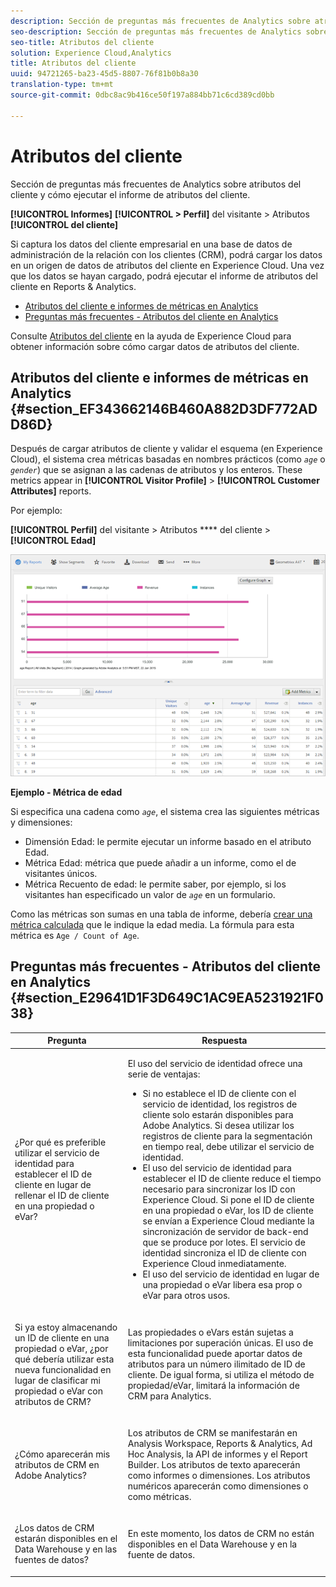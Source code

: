 ```yaml
---
description: Sección de preguntas más frecuentes de Analytics sobre atributos del cliente y cómo ejecutar el informe de atributos del cliente.
seo-description: Sección de preguntas más frecuentes de Analytics sobre atributos del cliente y cómo ejecutar el informe de atributos del cliente.
seo-title: Atributos del cliente
solution: Experience Cloud,Analytics
title: Atributos del cliente
uuid: 94721265-ba23-45d5-8807-76f81b0b8a30
translation-type: tm+mt
source-git-commit: 0dbc8ac9b416ce50f197a884bb71c6cd389cd0bb

---
```



# Atributos del cliente

Sección de preguntas más frecuentes de Analytics sobre atributos del cliente y cómo ejecutar el informe de atributos del cliente.

**[!UICONTROL Informes]** **[!UICONTROL &gt; Perfil]** del visitante &gt; Atributos **[!UICONTROL del cliente]**

Si captura los datos del cliente empresarial en una base de datos de administración de la relación con los clientes (CRM), podrá cargar los datos en un origen de datos de atributos del cliente en Experience Cloud. Una vez que los datos se hayan cargado, podrá ejecutar el informe de atributos del cliente en Reports &amp; Analytics.

* [Atributos del cliente e informes de métricas en Analytics](../../../components/c-variables/dimensionslist/reports-customer-attributes.md#section_EF343662146B460A882D3DF772ADD86D)
* [Preguntas más frecuentes - Atributos del cliente en Analytics](../../../components/c-variables/dimensionslist/reports-customer-attributes.md#section_E29641D1F3D649C1AC9EA5231921F038)

Consulte [Atributos del cliente](https://marketing.adobe.com/resources/help/en_US/mcloud/attributes.html) en la ayuda de Experience Cloud para obtener información sobre cómo cargar datos de atributos del cliente.

## Atributos del cliente e informes de métricas en Analytics {#section_EF343662146B460A882D3DF772ADD86D}

Después de cargar atributos de cliente y validar el esquema (en Experience Cloud), el sistema crea métricas basadas en nombres prácticos (como *`age`* o *`gender`*) que se asignan a las cadenas de atributos y los enteros. These metrics appear in **[!UICONTROL Visitor Profile]** &gt; **[!UICONTROL Customer Attributes]** reports.

Por ejemplo:

**[!UICONTROL Perfil]** del visitante &gt; Atributos **** del cliente &gt; **[!UICONTROL Edad]**

![](assets/report_age.png)

**Ejemplo - Métrica de edad**

Si especifica una cadena como *`age`*, el sistema crea las siguientes métricas y dimensiones:

* Dimensión Edad: le permite ejecutar un informe basado en el atributo Edad.
* Métrica Edad: métrica que puede añadir a un informe, como el de visitantes únicos.
* Métrica Recuento de edad: le permite saber, por ejemplo, si los visitantes han especificado un valor de *`age`* en un formulario.

Como las métricas son sumas en una tabla de informe, debería [crear una métrica calculada](https://marketing.adobe.com/resources/help/en_US/analytics/calcmetrics/) que le indique la edad media. La fórmula para esta métrica es `Age / Count of Age`.

## Preguntas más frecuentes - Atributos del cliente en Analytics {#section_E29641D1F3D649C1AC9EA5231921F038}

<table id="table_88631069013B408EBB0A810657662B36"> 
 <thead> 
  <tr> 
   <th colname="col1" class="entry"> Pregunta </th> 
   <th colname="col2" class="entry"> Respuesta </th> 
  </tr> 
 </thead>
 <tbody> 
  <tr> 
   <td colname="col1"> <p>¿Por qué es preferible utilizar el servicio de identidad para establecer el ID de cliente en lugar de rellenar el ID de cliente en una propiedad o eVar? </p> </td> 
   <td colname="col2"> <p>El uso del servicio de identidad ofrece una serie de ventajas: </p> 
    <ul id="ul_5D3659604D43419F9CA5920B4F93728E"> 
     <li id="li_BA2EF0715C5A47EFAFA7191CFAD088A4">Si no establece el ID de cliente con el servicio de identidad, los registros de cliente solo estarán disponibles para Adobe Analytics. Si desea utilizar los registros de cliente para la segmentación en tiempo real, debe utilizar el servicio de identidad. </li> 
     <li id="li_228358684E474A298E39578D427BF932">El uso del servicio de identidad para establecer el ID de cliente reduce el tiempo necesario para sincronizar los ID con Experience Cloud. Si pone el ID de cliente en una propiedad o eVar, los ID de cliente se envían a Experience Cloud mediante la sincronización de servidor de back-end que se produce por lotes. El servicio de identidad sincroniza el ID de cliente con Experience Cloud inmediatamente. </li> 
     <li id="li_BCF28219E4014FCF9F747C3D8D270526"> El uso del servicio de identidad en lugar de una propiedad o eVar libera esa prop o eVar para otros usos. </li> 
    </ul> </td> 
  </tr> 
  <tr> 
   <td colname="col1"> <p>Si ya estoy almacenando un ID de cliente en una propiedad o eVar, ¿por qué debería utilizar esta nueva funcionalidad en lugar de clasificar mi propiedad o eVar con atributos de CRM? </p> </td> 
   <td colname="col2"> <p>Las propiedades o eVars están sujetas a limitaciones por superación únicas. El uso de esta funcionalidad puede aportar datos de atributos para un número ilimitado de ID de cliente. De igual forma, si utiliza el método de propiedad/eVar, limitará la información de CRM para Analytics. </p> </td> 
  </tr> 
  <tr> 
   <td colname="col1"> <p>¿Cómo aparecerán mis atributos de CRM en Adobe Analytics? </p> </td> 
   <td colname="col2"> <p>Los atributos de CRM se manifestarán en Analysis Workspace, Reports &amp; Analytics, Ad Hoc Analysis, la API de informes y el Report Builder. Los atributos de texto aparecerán como informes o dimensiones. Los atributos numéricos aparecerán como dimensiones o como métricas. </p> </td> 
  </tr> 
  <tr> 
   <td colname="col1"> <p>¿Los datos de CRM estarán disponibles en el Data Warehouse y en las fuentes de datos? </p> </td> 
   <td colname="col2"> <p>En este momento, los datos de CRM no están disponibles en el Data Warehouse y en la fuente de datos. </p> </td> 
  </tr> 
 </tbody> 
</table>


